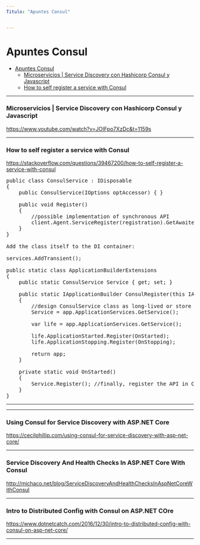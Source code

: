 ```yaml
---
Titulo: "Apuntes Consul"


---
```


# Apuntes Consul


- [Apuntes Consul](#apuntes-consul)
    - [Microservicios | Service Discovery con Hashicorp Consul y Javascript](#microservicios--service-discovery-con-hashicorp-consul-y-javascript)
    - [How to self register a service with Consul](#how-to-self-register-a-service-with-consul)

 


___


### Microservicios | Service Discovery con Hashicorp Consul y Javascript

https://www.youtube.com/watch?v=JOIFpo7XzDc&t=1159s


___


### How to self register a service with Consul

https://stackoverflow.com/questions/39467200/how-to-self-register-a-service-with-consul

<pre>
public class ConsulService : IDisposable
{
    public ConsulService(IOptions<ConsulOptions> optAccessor) { }

    public void Register() 
    {
        //possible implementation of synchronous API
        client.Agent.ServiceRegister(registration).GetAwaiter().GetResult();
    }
}

Add the class itself to the DI container:

services.AddTransient<ConsulService>();

public static class ApplicationBuilderExtensions
{
    public static ConsulService Service { get; set; }

    public static IApplicationBuilder ConsulRegister(this IApplicationBuilder app)
    {
        //design ConsulService class as long-lived or store ApplicationServices instead
        Service = app.ApplicationServices.GetService<ConsulService>();

        var life = app.ApplicationServices.GetService<IApplicationLifetime>();

        life.ApplicationStarted.Register(OnStarted);
        life.ApplicationStopping.Register(OnStopping);

        return app;
    }

    private static void OnStarted()
    {
        Service.Register(); //finally, register the API in Consul
    }
}
</pre>



___

___

### Using Consul for Service Discovery with ASP.NET Core

https://cecilphillip.com/using-consul-for-service-discovery-with-asp-net-core/




___


### Service Discovery And Health Checks In ASP.NET Core With Consul

http://michaco.net/blog/ServiceDiscoveryAndHealthChecksInAspNetCoreWithConsul


___


### Intro to Distributed Config with Consul on ASP.NET COre


https://www.dotnetcatch.com/2016/12/30/intro-to-distributed-config-with-consul-on-asp-net-core/




___








